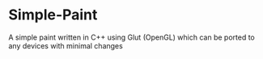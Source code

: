 # Simple-Paint
A simple paint written in C++ using Glut (OpenGL) which can be ported to any devices with minimal changes
